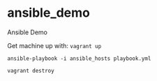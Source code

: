 # ansible_demo
Ansible Demo

Get machine up with:
`vagrant up`

`ansible-playbook -i ansible_hosts playbook.yml`

`vagrant destroy`
